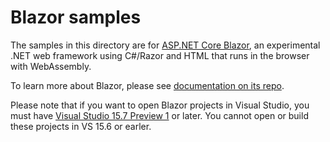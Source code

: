 # Blazor samples

The samples in this directory are for [ASP.NET Core Blazor](https://github.com/aspnet/Blazor), an experimental .NET web framework using C#/Razor and HTML that runs in the browser with WebAssembly.

To learn more about Blazor, please see [documentation on its repo](https://github.com/aspnet/Blazor).

Please note that if you want to open Blazor projects in Visual Studio, you must have [Visual Studio 15.7 Preview 1](https://www.visualstudio.com/thank-you-downloading-visual-studio/?ch=pre&sku=Enterprise&rel=15) or later. You cannot open or build these projects in VS 15.6 or earler.
